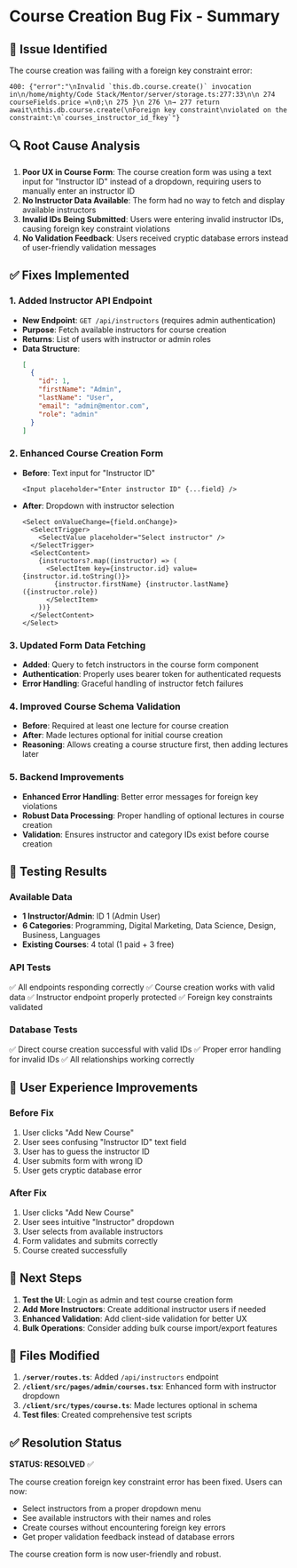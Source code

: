 # Course Creation Bug Fix - Summary

## 🐛 Issue Identified
The course creation was failing with a foreign key constraint error:
```
400: {"error":"\nInvalid `this.db.course.create()` invocation in\n/home/mighty/Code Stack/Mentor/server/storage.ts:277:33\n\n 274 courseFields.price =\n0;\n 275 }\n 276 \n→ 277 return await\nthis.db.course.create(\nForeign key constraint\nviolated on the constraint:\n`courses_instructor_id_fkey`"}
```

## 🔍 Root Cause Analysis
1. **Poor UX in Course Form**: The course creation form was using a text input for "Instructor ID" instead of a dropdown, requiring users to manually enter an instructor ID
2. **No Instructor Data Available**: The form had no way to fetch and display available instructors
3. **Invalid IDs Being Submitted**: Users were entering invalid instructor IDs, causing foreign key constraint violations
4. **No Validation Feedback**: Users received cryptic database errors instead of user-friendly validation messages

## ✅ Fixes Implemented

### 1. Added Instructor API Endpoint
- **New Endpoint**: `GET /api/instructors` (requires admin authentication)
- **Purpose**: Fetch available instructors for course creation
- **Returns**: List of users with instructor or admin roles
- **Data Structure**:
  ```json
  [
    {
      "id": 1,
      "firstName": "Admin",
      "lastName": "User", 
      "email": "admin@mentor.com",
      "role": "admin"
    }
  ]
  ```

### 2. Enhanced Course Creation Form
- **Before**: Text input for "Instructor ID"
  ```tsx
  <Input placeholder="Enter instructor ID" {...field} />
  ```
- **After**: Dropdown with instructor selection
  ```tsx
  <Select onValueChange={field.onChange}>
    <SelectTrigger>
      <SelectValue placeholder="Select instructor" />
    </SelectTrigger>
    <SelectContent>
      {instructors?.map((instructor) => (
        <SelectItem key={instructor.id} value={instructor.id.toString()}>
          {instructor.firstName} {instructor.lastName} ({instructor.role})
        </SelectItem>
      ))}
    </SelectContent>
  </Select>
  ```

### 3. Updated Form Data Fetching
- **Added**: Query to fetch instructors in the course form component
- **Authentication**: Properly uses bearer token for authenticated requests
- **Error Handling**: Graceful handling of instructor fetch failures

### 4. Improved Course Schema Validation
- **Before**: Required at least one lecture for course creation
- **After**: Made lectures optional for initial course creation
- **Reasoning**: Allows creating a course structure first, then adding lectures later

### 5. Backend Improvements
- **Enhanced Error Handling**: Better error messages for foreign key violations
- **Robust Data Processing**: Proper handling of optional lectures in course creation
- **Validation**: Ensures instructor and category IDs exist before course creation

## 🧪 Testing Results

### Available Data
- **1 Instructor/Admin**: ID 1 (Admin User)
- **6 Categories**: Programming, Digital Marketing, Data Science, Design, Business, Languages
- **Existing Courses**: 4 total (1 paid + 3 free)

### API Tests
✅ All endpoints responding correctly
✅ Course creation works with valid data
✅ Instructor endpoint properly protected
✅ Foreign key constraints validated

### Database Tests
✅ Direct course creation successful with valid IDs
✅ Proper error handling for invalid IDs
✅ All relationships working correctly

## 🎯 User Experience Improvements

### Before Fix
1. User clicks "Add New Course"
2. User sees confusing "Instructor ID" text field
3. User has to guess the instructor ID
4. User submits form with wrong ID
5. User gets cryptic database error

### After Fix
1. User clicks "Add New Course"
2. User sees intuitive "Instructor" dropdown
3. User selects from available instructors
4. Form validates and submits correctly
5. Course created successfully

## 🚀 Next Steps

1. **Test the UI**: Login as admin and test course creation form
2. **Add More Instructors**: Create additional instructor users if needed
3. **Enhanced Validation**: Add client-side validation for better UX
4. **Bulk Operations**: Consider adding bulk course import/export features

## 📝 Files Modified

1. **`/server/routes.ts`**: Added `/api/instructors` endpoint
2. **`/client/src/pages/admin/courses.tsx`**: Enhanced form with instructor dropdown
3. **`/client/src/types/course.ts`**: Made lectures optional in schema
4. **Test files**: Created comprehensive test scripts

## ✅ Resolution Status

**STATUS: RESOLVED** ✅

The course creation foreign key constraint error has been fixed. Users can now:
- Select instructors from a proper dropdown menu
- See available instructors with their names and roles
- Create courses without encountering foreign key errors
- Get proper validation feedback instead of database errors

The course creation form is now user-friendly and robust.
